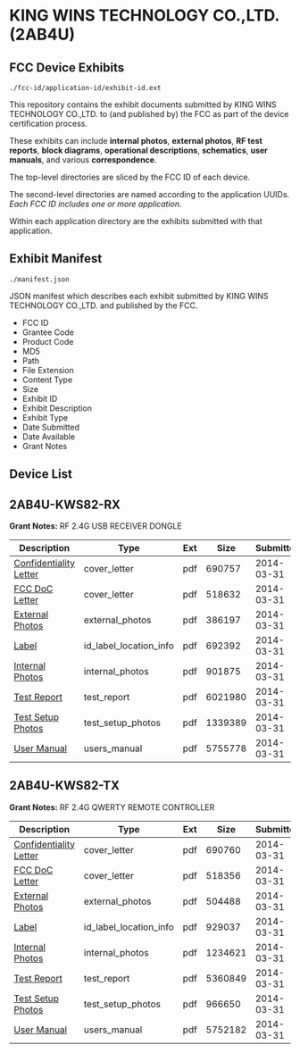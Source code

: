 # KING WINS TECHNOLOGY CO.,LTD. (2AB4U)
## FCC Device Exhibits

```
./fcc-id/application-id/exhibit-id.ext
```

This repository contains the exhibit documents submitted by KING WINS TECHNOLOGY CO.,LTD. to (and published by) the FCC as part of the device certification process.

These exhibits can include **internal photos**, **external photos**, **RF test reports**, **block diagrams**, **operational descriptions**, **schematics**, **user manuals**, and various **correspondence**.

The top-level directories are sliced by the FCC ID of each device.

The second-level directories are named according to the application UUIDs. *Each FCC ID includes one or more application.*

Within each application directory are the exhibits submitted with that application. 

## Exhibit Manifest

```
./manifest.json
```

JSON manifest which describes each exhibit submitted by KING WINS TECHNOLOGY CO.,LTD. and published by the FCC.

- FCC ID
- Grantee Code
- Product Code
- MD5
- Path
- File Extension
- Content Type
- Size
- Exhibit ID
- Exhibit Description
- Exhibit Type
- Date Submitted
- Date Available
- Grant Notes

## Device List
## 2AB4U-KWS82-RX
**Grant Notes:** RF 2.4G USB RECEIVER DONGLE

| Description | Type | Ext | Size | Submitted | Available |
| ----------- | ---- | --- | ---- | --------- | --------- |
| [Confidentiality Letter](2AB4U-KWS82-RX/f4b8240546493eebed536f7d0c3e17da/2229749.pdf) | cover_letter | pdf | 690757 | 2014-03-31 | 2014-03-31 |
| [FCC DoC Letter](2AB4U-KWS82-RX/f4b8240546493eebed536f7d0c3e17da/2229750.pdf) | cover_letter | pdf | 518632 | 2014-03-31 | 2014-03-31 |
| [External Photos](2AB4U-KWS82-RX/f4b8240546493eebed536f7d0c3e17da/2229741.pdf) | external_photos | pdf | 386197 | 2014-03-31 | 2014-03-31 |
| [Label](2AB4U-KWS82-RX/f4b8240546493eebed536f7d0c3e17da/2229740.pdf) | id_label_location_info | pdf | 692392 | 2014-03-31 | 2014-03-31 |
| [Internal Photos](2AB4U-KWS82-RX/f4b8240546493eebed536f7d0c3e17da/2229747.pdf) | internal_photos | pdf | 901875 | 2014-03-31 | 2014-03-31 |
| [Test Report](2AB4U-KWS82-RX/f4b8240546493eebed536f7d0c3e17da/2229744.pdf) | test_report | pdf | 6021980 | 2014-03-31 | 2014-03-31 |
| [Test Setup Photos](2AB4U-KWS82-RX/f4b8240546493eebed536f7d0c3e17da/2229745.pdf) | test_setup_photos | pdf | 1339389 | 2014-03-31 | 2014-03-31 |
| [User Manual](2AB4U-KWS82-RX/f4b8240546493eebed536f7d0c3e17da/2229746.pdf) | users_manual | pdf | 5755778 | 2014-03-31 | 2014-03-31 |
## 2AB4U-KWS82-TX
**Grant Notes:** RF 2.4G QWERTY REMOTE CONTROLLER

| Description | Type | Ext | Size | Submitted | Available |
| ----------- | ---- | --- | ---- | --------- | --------- |
| [Confidentiality Letter](2AB4U-KWS82-TX/3d0bb44d0dc4c6627d327b88121e950e/2229760.pdf) | cover_letter | pdf | 690760 | 2014-03-31 | 2014-03-31 |
| [FCC DoC Letter](2AB4U-KWS82-TX/3d0bb44d0dc4c6627d327b88121e950e/2229761.pdf) | cover_letter | pdf | 518356 | 2014-03-31 | 2014-03-31 |
| [External Photos](2AB4U-KWS82-TX/3d0bb44d0dc4c6627d327b88121e950e/2229753.pdf) | external_photos | pdf | 504488 | 2014-03-31 | 2014-03-31 |
| [Label](2AB4U-KWS82-TX/3d0bb44d0dc4c6627d327b88121e950e/2229752.pdf) | id_label_location_info | pdf | 929037 | 2014-03-31 | 2014-03-31 |
| [Internal Photos](2AB4U-KWS82-TX/3d0bb44d0dc4c6627d327b88121e950e/2229758.pdf) | internal_photos | pdf | 1234621 | 2014-03-31 | 2014-03-31 |
| [Test Report](2AB4U-KWS82-TX/3d0bb44d0dc4c6627d327b88121e950e/2229928.pdf) | test_report | pdf | 5360849 | 2014-03-31 | 2014-03-31 |
| [Test Setup Photos](2AB4U-KWS82-TX/3d0bb44d0dc4c6627d327b88121e950e/2229756.pdf) | test_setup_photos | pdf | 966650 | 2014-03-31 | 2014-03-31 |
| [User Manual](2AB4U-KWS82-TX/3d0bb44d0dc4c6627d327b88121e950e/2229757.pdf) | users_manual | pdf | 5752182 | 2014-03-31 | 2014-03-31 |
